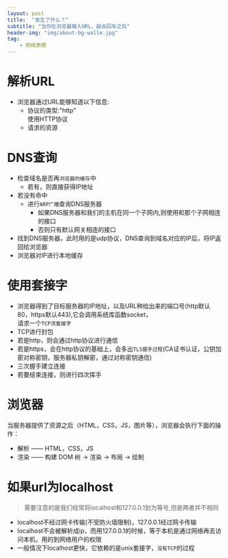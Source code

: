 ```yaml
---
layout: post
title:  "发生了什么？"
subtitle: "当你在浏览器输入URL，敲击回车之后"
header-img: "img/about-bg-walle.jpg"
tag: 
    - 网络原理
---
```


# 解析URL
* 浏览器通过URL能够知道以下信息:
  * 协议的类型:"http"   
  使用HTTP协议
  * 请求的资源

# DNS查询
* 检查域名是否再`浏览器的缓存`中
  * 若有，则直接获得IP地址
* 若没有命中
  * 进行`ARP广播`查询DNS服务器
    * 如果DNS服务器和我们的主机在同一个子网内,则使用和那个子网相连的接口
    * 否则只有默认网关相连的接口
* 找到DNS服务器，此时用的是udp协议，DNS查询到域名对应的IP后，将IP返回给浏览器
* 浏览器对IP进行本地缓存

# 使用套接字
* 浏览器得到了目标服务器的IP地址，以及URL种给出来的端口号(http默认80，https默认443),它会调用系统库函数socket，  
请求一个`TCP流套接字`
* TCP进行封包
* 若是http，则会通过http协议进行通信
* 若是https，会在http协议的基础上，会多出`TLS握手过程`(CA证书认证，公钥加密对称密钥，服务器私钥解密，通过对称密钥通信)
* 三次握手建立连接
* 若要结束连接，则进行四次挥手

# 浏览器
当服务器提供了资源之后（HTML，CSS，JS，图片等），浏览器会执行下面的操作：  
* 解析 —— HTML，CSS，JS
* 渲染 —— 构建 DOM 树 -> 渲染 -> 布局 -> 绘制

# 如果url为localhost
> 需要注意的是我们经常将localhost和127.0.0.1划为等号,但是两者并不相同
  
* localhost不经过网卡传输(不受防火墙限制)，127.0.0.1经过网卡传输
* localhost不会被解析成ip，而用127.0.0.1的时候，等于本机是通过网络再去访问本机，用的到网络用户的权限
* 一般情况下localhost更快，它依赖的是unix套接字，`没有TCP`的过程